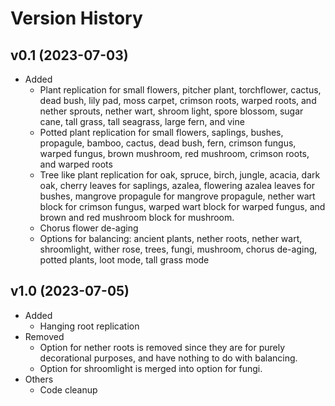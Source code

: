 # Version History
## v0.1 (2023-07-03)
* Added
  * Plant replication for small flowers, pitcher plant, torchflower, cactus, dead bush, lily pad, moss carpet, crimson roots, warped roots, and nether sprouts, nether wart, shroom light, spore blossom, sugar cane, tall grass, tall seagrass, large fern, and vine
  * Potted plant replication for small flowers, saplings, bushes, propagule, bamboo, cactus, dead bush, fern, crimson fungus, warped fungus, brown mushroom, red mushroom, crimson roots, and warped roots
  * Tree like plant replication for oak, spruce, birch, jungle, acacia, dark oak, cherry leaves for saplings, azalea, flowering azalea leaves for bushes, mangrove propagule for mangrove propagule, nether wart block for crimson fungus, warped wart block for warped fungus, and brown and red mushroom block for mushroom.
  * Chorus flower de-aging
  * Options for balancing: ancient plants, nether roots, nether wart, shroomlight, wither rose, trees, fungi, mushroom, chorus de-aging, potted plants, loot mode, tall grass mode

## v1.0 (2023-07-05)
* Added
  * Hanging root replication
* Removed
  * Option for nether roots is removed since they are for purely decorational purposes, and have nothing to do with balancing.
  * Option for shroomlight is merged into option for fungi.
* Others
  * Code cleanup
